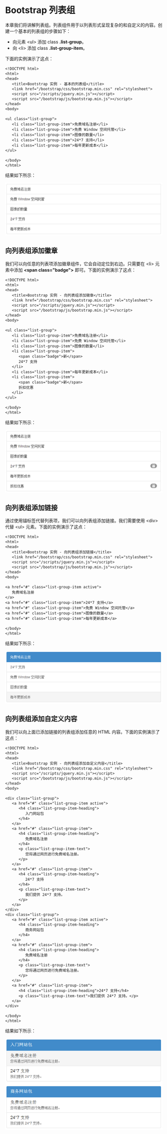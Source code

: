 # Bootstrap 列表组

本章我们将讲解列表组。列表组件用于以列表形式呈现复杂的和自定义的内容。创建一个基本的列表组的步骤如下：

*   向元素 &lt;ul&gt; 添加 class **.list-group**。
*   向 &lt;li&gt; 添加 class **.list-group-item**。

下面的实例演示了这点：

```
<!DOCTYPE html>
<html>
<head>
   <title>Bootstrap 实例 - 基本的列表组</title>
   <link href="/bootstrap/css/bootstrap.min.css" rel="stylesheet">
   <script src="/scripts/jquery.min.js"></script>
   <script src="/bootstrap/js/bootstrap.min.js"></script>
</head>
<body>

<ul class="list-group">
   <li class="list-group-item">免费域名注册</li>
   <li class="list-group-item">免费 Window 空间托管</li>
   <li class="list-group-item">图像的数量</li>
   <li class="list-group-item">24*7 支持</li>
   <li class="list-group-item">每年更新成本</li>
</ul>

</body>
</html>

```

[](/try/tryit.php?filename=bootstrap3-listgroup-basic)

结果如下所示：

![基本的列表组](img/basiclistgroup_demo.jpg)

## 向列表组添加徽章

我们可以向任意的列表项添加徽章组件，它会自动定位到右边。只需要在 &lt;li&gt; 元素中添加 **&lt;span class="badge"&gt;** 即可。下面的实例演示了这点：

```
<!DOCTYPE html>
<html>
<head>
   <title>Bootstrap 实例 - 向列表组添加徽章</title>
   <link href="/bootstrap/css/bootstrap.min.css" rel="stylesheet">
   <script src="/scripts/jquery.min.js"></script>
   <script src="/bootstrap/js/bootstrap.min.js"></script>
</head>
<body>

<ul class="list-group">
   <li class="list-group-item">免费域名注册</li>
   <li class="list-group-item">免费 Window 空间托管</li>
   <li class="list-group-item">图像的数量</li>
   <li class="list-group-item">
      <span class="badge">新</span>
      24*7 支持
   </li>
   <li class="list-group-item">每年更新成本</li>
   <li class="list-group-item">
      <span class="badge">新</span>
      折扣优惠
   </li>
</ul>

</body>
</html>

```

[](/try/tryit.php?filename=bootstrap3-listgroup-badges)

结果如下所示：

![列表组中的徽章](img/badgeslistgroup_demo.jpg)

## 向列表组添加链接

通过使用锚标签代替列表项，我们可以向列表组添加链接。我们需要使用 &lt;div&gt; 代替 &lt;ul&gt; 元素。下面的实例演示了这点：

```
<!DOCTYPE html>
<html>
<head>
   <title>Bootstrap 实例 - 向列表组添加链接</title>
   <link href="/bootstrap/css/bootstrap.min.css" rel="stylesheet">
   <script src="/scripts/jquery.min.js"></script>
   <script src="/bootstrap/js/bootstrap.min.js"></script>
</head>
<body>

<a href="#" class="list-group-item active">
   免费域名注册
</a>
<a href="#" class="list-group-item">24*7 支持</a>
<a href="#" class="list-group-item">免费 Window 空间托管</a>
<a href="#" class="list-group-item">图像的数量</a>
<a href="#" class="list-group-item">每年更新成本</a>

</body>
</html>

```

[](/try/tryit.php?filename=bootstrap3-listgroup-links)

结果如下所示：

![列表组中的链接](img/linkslistgroup_demo.jpg)

## 向列表组添加自定义内容

我们可以向上面已添加链接的列表组添加任意的 HTML 内容。下面的实例演示了这点：

```
<!DOCTYPE html>
<html>
<head>
   <title>Bootstrap 实例 - 向列表组添加自定义内容</title>
   <link href="/bootstrap/css/bootstrap.min.css" rel="stylesheet">
   <script src="/scripts/jquery.min.js"></script>
   <script src="/bootstrap/js/bootstrap.min.js"></script>
</head>
<body>

<div class="list-group">
   <a href="#" class="list-group-item active">
      <h4 class="list-group-item-heading">
         入门网站包
      </h4>
   </a>
   <a href="#" class="list-group-item">
      <h4 class="list-group-item-heading">
         免费域名注册
      </h4>
      <p class="list-group-item-text">
         您将通过网页进行免费域名注册。
      </p>
   </a>
   <a href="#" class="list-group-item">
      <h4 class="list-group-item-heading">
         24*7 支持
      </h4>
      <p class="list-group-item-text">
         我们提供 24*7 支持。
      </p>
   </a>
</div>
<div class="list-group">
   <a href="#" class="list-group-item active">
      <h4 class="list-group-item-heading">
         商务网站包
      </h4>
   </a>
   <a href="#" class="list-group-item">
      <h4 class="list-group-item-heading">
         免费域名注册
      </h4>
      <p class="list-group-item-text">
         您将通过网页进行免费域名注册。
      </p>
   </a>
   <a href="#" class="list-group-item">
      <h4 class="list-group-item-heading">24*7 支持</h4>
      <p class="list-group-item-text">我们提供 24*7 支持。</p>
   </a>
</div>

</body>
</html>

```

[](/try/tryit.php?filename=bootstrap3-listgroup-customcontent)

结果如下所示：

![列表组中的自定义内容](img/customcontentlistgroup_demo.jpg)